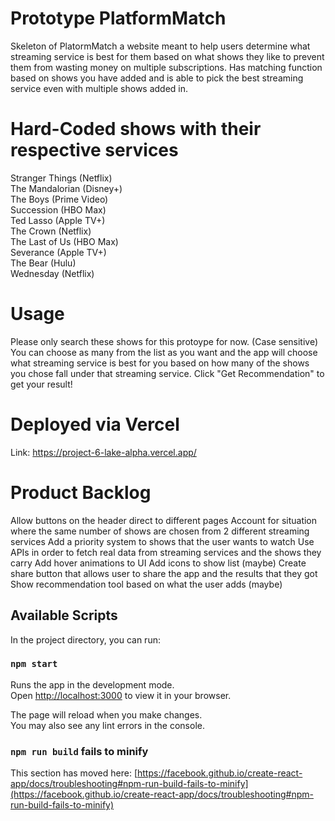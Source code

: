 # Prototype PlatformMatch

Skeleton of PlatormMatch a website meant to help users determine what streaming service is best for them based on what shows they like to prevent them from wasting money on multiple subscriptions. 
Has matching function based on shows you have added and is able to pick the best streaming service even with multiple shows added in.

# Hard-Coded shows with their respective services
Stranger Things (Netflix)  
The Mandalorian (Disney+)  
The Boys (Prime Video)  
Succession (HBO Max)  
Ted Lasso (Apple TV+)  
The Crown (Netflix)  
The Last of Us (HBO Max)  
Severance (Apple TV+)  
The Bear (Hulu)  
Wednesday (Netflix)

# Usage 
Please only search these shows for this protoype for now. (Case sensitive) 
You can choose as many from the list as you want and the app will choose what streaming service is best for you based on how many of the shows you chose fall under that streaming service. 
Click "Get Recommendation" to get your result!

# Deployed via Vercel 
Link: https://project-6-lake-alpha.vercel.app/

# Product Backlog 
Allow buttons on the header direct to different pages
Account for situation where the same number of shows are chosen from 2 different streaming services
Add a priority system to shows that the user wants to watch 
Use APIs in order to fetch real data from streaming services and the shows they carry 
Add hover animations to UI 
Add icons to show list (maybe) 
Create share button that allows user to share the app and the results that they got 
Show recommendation tool based on what the user adds (maybe) 

## Available Scripts

In the project directory, you can run:

### `npm start`

Runs the app in the development mode.\
Open [http://localhost:3000](http://localhost:3000) to view it in your browser.

The page will reload when you make changes.\
You may also see any lint errors in the console.

### `npm run build` fails to minify

This section has moved here: [https://facebook.github.io/create-react-app/docs/troubleshooting#npm-run-build-fails-to-minify](https://facebook.github.io/create-react-app/docs/troubleshooting#npm-run-build-fails-to-minify)

